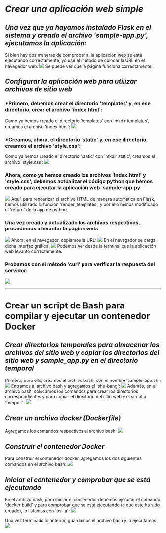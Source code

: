 # *Crear una aplicación web simple*
## *Una vez que ya hayamos instalado Flask en el sistema y creado el archivo 'sample-app.py', ejecutamos la aplicación:*
Si bien hay dos maneras de comprobar si la aplicación web se está ejecutando correctamente, yo usé el método de colocar la URL
en el navegador web:
![](https://github.com/DianaLlamoca/ComputacionParalelaYDistribuida/blob/main/pagina_web2.png)
Se puede ver que la página funciona correctamente.

## *Configurar la aplicación web para utilizar archivos de sitio web*
### *Primero, debemos crear el directorio 'templates' y, en ese directorio, crear el archivo 'index.html':
Como ya hemos creado el directorio 'templates' con 'mkdir templates', creamos el archivo 'index.html':
![](https://github.com/DianaLlamoca/ComputacionParalelaYDistribuida/blob/main/index.png)

### *Creamos, ahora, el directorio 'static' y, en ese directorio, creamos el archivo 'style.css':
Como ya hemos creado el directorio 'static' con 'mkdir static', creamos el archivo 'style.css':
![](https://github.com/DianaLlamoca/ComputacionParalelaYDistribuida/blob/main/static.png)

### Ahora, como ya hemos creado los archivos 'index.html' y 'style.css', debemos actualizar el código python que hemos creado para ejecutar la aplicación web 'sample-app.py'
![](https://github.com/DianaLlamoca/ComputacionParalelaYDistribuida/blob/main/index_cambiado.png)
Aquí, para renderizar el archivo HTML de manera automática en Flask, hemos utilizado la función 'render_templates', y por ello hemos modificado el 'return' de la app de python.

### Una vez creado y actualizado los archivos respectivos, procedemos a levantar la página web:
![](https://github.com/DianaLlamoca/ComputacionParalelaYDistribuida/blob/main/ejec_index_camb.png)
Ahora, en el navegador, copiamos la URL:
![](https://github.com/DianaLlamoca/ComputacionParalelaYDistribuida/blob/main/pag_levantada.png)
En el navegador se carga dicha interfaz gráfica.
![](https://github.com/DianaLlamoca/ComputacionParalelaYDistribuida/blob/main/cod_camb_pag_lev.png)
Podemos ver desde la terminal que la aplicación web levantó correctamente.

### Probamos con el método 'curl' para verificar la respuesta del servidor:
![](https://github.com/DianaLlamoca/ComputacionParalelaYDistribuida/blob/main/pag_lev_2_met.png)

---- 
# Crear un script de Bash para compilar y ejecutar un contenedor Docker
## *Crear directorios temporales para almacenar los archivos del sitio web y copiar los directorios del sitio web y sample_app.py en el directorio temporal*
Primero, para ello, creamos el archivo bash, con el nombre 'sample-app.sh':
![](https://github.com/DianaLlamoca/ComputacionParalelaYDistribuida/blob/main/script_sample-app.sh.png)
Entramos al archivo bash y agregamos el 'she-bang':
![](https://github.com/DianaLlamoca/ComputacionParalelaYDistribuida/blob/main/she-bang.png)
Además, en el archivo bash, colocamos los comandos para crear los directorios correspondientes y para copiar el directorio del sitio web y el script a 'tempdir':
![](https://github.com/DianaLlamoca/ComputacionParalelaYDistribuida/blob/main/Modificado.png)

## *Crear un archivo docker (Dockerfile)*
Agregamos los comandos respectivos al archivo bash:
![](https://github.com/DianaLlamoca/ComputacionParalelaYDistribuida/blob/main/archivoDOcker.png)

## *Construir el contenedor Docker*
Para construir el contenedor docker, agregamos los dos siguientes comandos en el archivo bash:
![](https://github.com/DianaLlamoca/ComputacionParalelaYDistribuida/blob/main/construyendoElContDocker.png)

## *Iniciar el contenedor y comprobar que se está ejecutando*
En el archivo bash, para iniciar el contenedor debemos ejecutar el comando 'docker build' y para comprobar que se está ejecutando (o que este ha sido creado), lo listamos con 'ps -a':
![](https://github.com/DianaLlamoca/ComputacionParalelaYDistribuida/blob/main/iniciarElContYComprQueSeEjecuta.png)

Una vez terminado lo anterior, guardamos el archivo bash y lo ejecutamos:
![](https://github.com/DianaLlamoca/ComputacionParalelaYDistribuida/blob/main/eJecutado.png)
